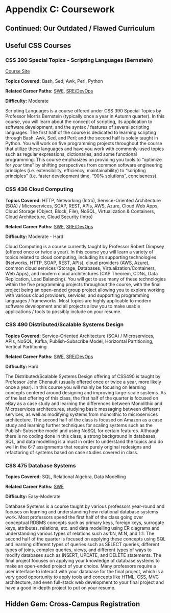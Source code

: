 # Appendix C: Coursework


## Continued: Our Outdated / Flawed Curriculum


## Useful CSS Courses

### CSS 390 Special Topics - Scripting Languages (Bernstein)

[Course Site](https://courses.washington.edu/css390/scripting/current/)

**Topics Covered:** Bash, Sed, Awk, Perl, Python

**Related Career Paths:** [SWE](B-Career_Paths#software-engineer-swe--software-development-engineer-sde), [SRE/DevOps](B-Career_Paths#site-reliability-engineer-sre--devops)

**Difficulty:** Moderate

Scripting Languages is a course offered under CSS 390 Special Topics by Professor Morris Bernstein (typically once a year in Autumn quarter). In this course, you will learn about the concept of scripting, its application to software development, and the syntax / features of several scripting languages. The first half of the course is dedicated to learning scripting through Bash, Awk, Sed, and Perl; and the second half is solely taught in Python. You will work on five programming projects throughout the course that utilize these languages and have you work with commonly-used topics such as regular expressions, dictionaries, and some functional programming. This course emphasizes on providing you tools to “optimize for _your_ time” by shifting perspectives from common software engineering principles (i.e. extensibility, efficiency, maintainability) to “scripting principles” (i.e. faster development time, “90% solutions”, conciseness).


### CSS 436 Cloud Computing

**Topics Covered:** HTTP, Networking (Intro), Service-Oriented Architecture (SOA) / Microservices, SOAP, REST, APIs, AWS, Azure, Cloud Web Apps, Cloud Storage (Object, Block, File), NoSQL, Virtualization & Containers, Cloud Architecture, Cloud Security (Intro)  

**Related Career Paths:** [SWE](B-Career_Paths#software-engineer-swe--software-development-engineer-sde), [SRE/DevOps](B-Career_Paths#site-reliability-engineer-sre--devops)

**Difficulty:** Moderate - Hard

Cloud Computing is a course currently taught by Professor Robert Dimpsey (offered once or twice a year). In this course you will learn a variety of topics related to cloud computing, including its supporting technologies (Networks, HTTP, SOAP, REST, APIs), cloud providers (AWS, Azure), common cloud services (Storage, Databases, Virtualization/Containers, Web Apps), and modern cloud architectures (CAP Theorem, CDNs, Data Replication, Load Balancing). You will get to use many of these technologies within the five programming projects throughout the course, with the final project being an open-ended group project allowing you to explore working with various cloud providers, services, and supporting programming languages / frameworks. Most topics are highly applicable to modern software development and all projects allow you to make usable applications / tools to possibly include on your resume.


### CSS 490 Distributed/Scalable Systems Design

**Topics Covered:** Service-Oriented Architecture (SOA) / Microservices, APIs, NoSQL, Kafka, Publish-Subscribe Model, Horizontal Partitioning, Vertical Partitioning

**Related Career Paths:** [SWE](B-Career_Paths#software-engineer-swe--software-development-engineer-sde), [SRE/DevOps](B-Career_Paths#site-reliability-engineer-sre--devops)

**Difficulty:** Hard

The Distributed/Scalable Systems Design offering of CSS490 is taught by Professor John Chenault (usually offered once or twice a year, more likely once a year). In this course you will mainly be focusing on learning concepts centered around designing and improving large-scale systems. As of the last offering of this class, the first half of the quarter is focused on eBay as a case study and learning the differences between Monolithic and Microservices architectures, studying basic messaging between different services, as well as modifying systems from monolithic to microservices architecture. The second half of the class is focused on Amazon as a case study and learning further techniques for scaling systems such as the Publish-Subscribe model and using NoSQL for certain features. Although there is no coding done in this class, a strong background in databases, SQL, and data modelling is a must in order to understand the topics and do well in the 6-7 assignments that require purely original redesigns and refactoring of systems based on case studies covered in class. 


### CSS 475 Database Systems

**Topics Covered:** SQL, Relational Algebra, Data Modelling

**Related Career Paths:** [SWE](B-Career_Paths#software-engineer-swe--software-development-engineer-sde)

**Difficulty:** Easy-Moderate

Database Systems is a course taught by various professors year-round and focuses on learning and understanding how relational database systems work. Most professors spend the first half of the class going over conceptual RDBMS concepts such as primary keys, foreign keys, surrogate keys, attributes, relations, etc. and data modelling using ER diagrams and understanding various types of relations such as 1:N, M:N, and 1:1. The second half of the quarter is focused on applying these concepts using SQL and learning different types of queries such as SELECT queries, different types of joins, complex queries, views, and different types of ways to modify databases such as INSERT, UPDATE, and DELETE statements. The final project focuses on applying your knowledge of database systems to make an open-ended project of your choice. Many professors require a user interface to interact with your database for the final project, which is a very good opportunity to apply tools and concepts like HTML, CSS, MVC architecture, and even full-stack web development to your final project and have a good in-depth project to put on your resume. 


## Hidden Gem: Cross-Campus Registration